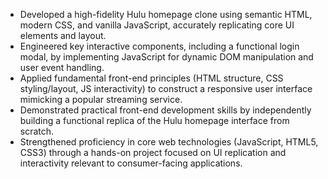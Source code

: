  - Developed a high-fidelity Hulu homepage clone using semantic HTML, modern CSS, and vanilla JavaScript, accurately replicating core UI elements and layout.
  - Engineered key interactive components, including a functional login modal, by implementing JavaScript for dynamic DOM manipulation and user event handling.
  - Applied fundamental front-end principles (HTML structure, CSS styling/layout, JS interactivity) to construct a responsive user interface mimicking a popular streaming service.
  - Demonstrated practical front-end development skills by independently building a functional replica of the Hulu homepage interface from scratch.
  - Strengthened proficiency in core web technologies (JavaScript, HTML5, CSS3) through a hands-on project focused on UI replication and interactivity relevant to consumer-facing
    applications.

